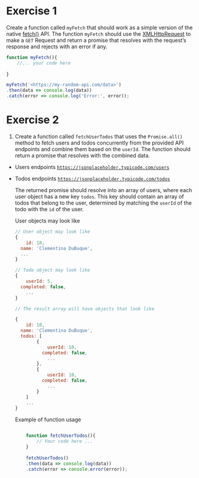  # Exercise 1

 Create a function called `myFetch` that should work as a simple version of the native [fetch()](https://developer.mozilla.org/en-US/docs/Web/API/Fetch_API) API. The function `myFetch` should use the [XMLHttpRequest](https://developer.mozilla.org/en-US/docs/Web/API/XMLHttpRequest) to make a `GET` Request and return a promise that resolves with the request’s response and rejects with an error if any.

```js
function myFetch(){
	//... your code here
	
}

myFetch('<https://my-random-api.com/data>')
.then(data => console.log(data))
.catch(error => console.log('Error:', error));
```

# Exercise 2

1. Create a function called `fetchUserTodos` that uses the `Promise.all()` method to fetch users and todos concurrently from the provided API endpoints and combine them based on the `userId`. The function should return a promise that resolves with the combined data.

- Users endpoints [`https://jsonplaceholder.typicode.com/users`](https://jsonplaceholder.typicode.com/users)
    
- Todos endpoints [`https://jsonplaceholder.typicode.com/todos`](https://jsonplaceholder.typicode.com/todos)
    
    The returned promise should resolve into an array of users, where each user object has a new key `todos`. This key should contain an array of todos that belong to the user, determined by matching the `userId` of the todo with the `id` of the user.
    
    User objects may look like
    
    ```js
    // User object may look like
    {
    	id: 10,
      name: 'Clementina DuBuque',
      ...
    }
    
    // Todo object may look like
    {
    	userId: 5,
      completed: false,
    	...
    }
    
    // The result array will have objects that look like
    
    {
    	id: 10,
      name: 'Clementina DuBuque',
      todos: [
    		{
    			userId: 10,
    		  completed: false,
    			...
    		},
    		{
    			userId: 10,
    		  completed: false,
    			...
    		}
    	]
    	...
    }
    
    ```
    
    Example of function usage
    
    ```js
    
        function fetchUserTodos(){
            // Your code here ...
        }
        
        fetchUserTodos()
        .then(data => console.log(data))
        .catch(error => console.error(error));
    ```
    